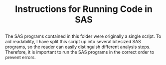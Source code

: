 <h1><p align="center">Instructions for Running Code in SAS</p></h1>

The SAS programs contained in this folder were originally a single script. To aid readability, I have split this script up into several bitesized SAS programs, so the reader can easily distinguish different analysis steps. Therefore, it is important to run the SAS programs in the correct order to prevent errors.
